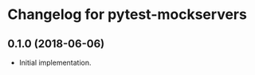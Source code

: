 Changelog for pytest-mockservers
================================

0.1.0 (2018-06-06)
------------------

- Initial implementation.
